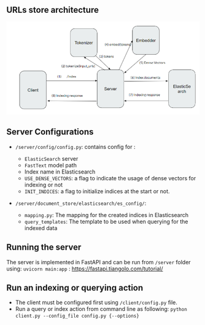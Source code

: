
## URLs store architecture
![alt text](https://github.com/ossama131/machine-learning-methods-for-sitemap-analysis-compression-classification/blob/main/resources/urls_store.PNG?raw=true)

## Server Configurations
- `/server/config/config.py`: contains config for :
  - `ElasticSearch` server
  - `FastText` model path
  - Index name in Elasticsearch
  - `USE_DENSE_VECTORS`: a flag to indicate the usage of dense vectors for indexing or not
  - `INIT_INDICES`: a flag to initialize indices at the start or not.

- `/server/document_store/elasticsearch/es_config/`:
  - `mapping.py`: The mapping for the created indices in Elasticsearch
  - `query_templates`: The template to be used when querying for the indexed data

## Running the server
The server is implemented in FastAPI and can be run from `/server` folder using:
  `uvicorn main:app` : https://fastapi.tiangolo.com/tutorial/
  
## Run an indexing or querying action
- The client must be configured first using `/client/config.py` file.
- Run a query or index action from command line as following: `python client.py --config_file config.py {--options}`
